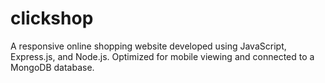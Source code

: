 # clickshop

A responsive online shopping website developed using JavaScript, Express.js, and Node.js.
Optimized for mobile viewing and connected to a MongoDB database.
